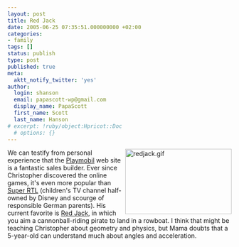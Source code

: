 ```yaml
---
layout: post
title: Red Jack
date: 2005-06-25 07:35:51.000000000 +02:00
categories:
- family
tags: []
status: publish
type: post
published: true
meta:
  aktt_notify_twitter: 'yes'
author:
  login: shanson
  email: papascott-wp@gmail.com
  display_name: PapaScott
  first_name: Scott
  last_name: Hanson
# excerpt: !ruby/object:Hpricot::Doc
  # options: {}
---
```

<p><img alt="redjack.gif" src="http://www.papascott.de/wordpress/wp-content/uploads/2005/06/redjack.gif" width="239" height="147" align="right" />We can testify from personal experience that the <a href="http://www.playmobil.com/">Playmobil</a> web site is a fantastic sales builder. Ever since Christopher discovered the online games, it's even more popular than <a href="http://www.superrtl.de/">Super RTL</a> (children's TV channel half-owned by Disney and scourge of responsible German parents). His current favorite is <a href="http://www.playmobil.de/is-bin/INTERSHOP.enfinity/eCS/Store/de/-/DEM/PM_ViewAbout-Start;sid=fddynYMWMftylMGqlWCxEt_DDX3t4I9T_Ys=?PM_Template=Static%2fgames%2fScreenshots%2fGame13_redjack%2eisml&PHL=RED%20JACK%20-%20DER%20SCHRECKEN%20DER%20L%FCFTE&PLS=0" title="Red Jack - Der Schrecken der L&uuml;fte">Red Jack</a>, in which you aim a cannonball-riding pirate to land in a rowboat. I think that might be teaching Christopher about geometry and physics, but Mama doubts that a 5-year-old can understand much about angles and acceleration.</p>
